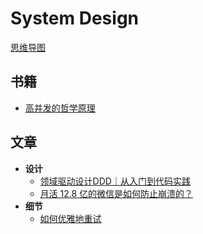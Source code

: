 # System Design

[思维导图](/mind.html?path=/technology-stack/system-design/README)

## 书籍

- [高并发的哲学原理](https://github.com/johnlui/PPHC)

## 文章

- **设计**
    - [领域驱动设计DDD｜从入门到代码实践](https://mp.weixin.qq.com/s/HMLpjcE0UENUTfMK0Z9n8A)
    - [月活 12.8 亿的微信是如何防止崩溃的？](https://mp.weixin.qq.com/s/xmQCKVkqhhTKd1k6GmkZfA)
- **细节**
    - [如何优雅地重试](https://mp.weixin.qq.com/s/6IkTnUbBlHjM3GM_bT35tA)